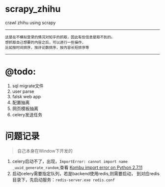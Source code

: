 # scrapy_zhihu
crawl zhihu using scrapy

***

```
这是在不模拟登录的情况对知乎的抓取，因此有些信息是取不到的。
想抓取自己想要的内容之后，可以进行一些操作，
比如按时间排序，按评论数排序，按内容长短排序等
```

***

# @todo:
1. sql migrate文件
2. user parse
3. falsk web app
4. 配置抽离
5. 网页模板抽离
6. celery发送任务

# 问题记录
> 自己本身在Window下开发的
1. celery启动不了，出现，`ImportError: cannot import name _uuid_generate_random`,查看
[Kombu import error on Python 2.7.11](https://github.com/celery/kombu/issues/545)
2. 启动celery需要指定队列，若是backend使用redis,则需要启动，
到对应redis目录下，先启动服务：`redis-server.exe redis.conf`